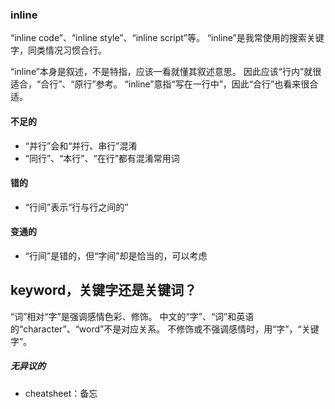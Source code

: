 

### inline
“inline code”、“inline style”、“inline script”等。
“inline”是我常使用的搜索关键字，同类情况习惯合行。

“inline”本身是叙述，不是特指，应该一看就懂其叙述意思。
因此应该“行内”就很适合，“合行”、“原行”参考。
“inline”意指“写在一行中”，因此“合行”也看来很合适。

#### 不足的
- “并行”会和“并行、串行”混淆
- “同行”、“本行”、“在行”都有混淆常用词

#### 错的
- “行间”表示“行与行之间的”

#### 变通的
- “行间”是错的，但“字间”却是恰当的，可以考虑

## keyword，关键字还是关键词？
“词”相对“字”是强调感情色彩、修饰。
中文的“字”、“词”和英语的“character”、“word”不是对应关系。
不修饰或不强调感情时，用“字”，“关键字”。

##### 无异议的
- cheatsheet：备忘
